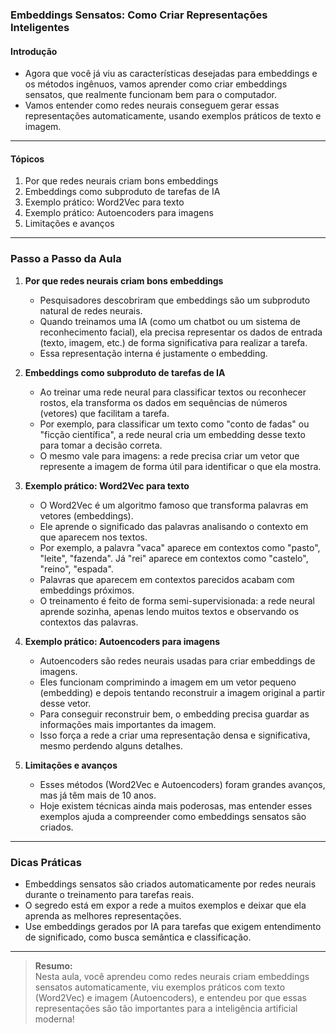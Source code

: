 ### **Embeddings Sensatos: Como Criar Representações Inteligentes**

#### Introdução

- Agora que você já viu as características desejadas para embeddings e os métodos ingênuos, vamos aprender como criar embeddings sensatos, que realmente funcionam bem para o computador.
- Vamos entender como redes neurais conseguem gerar essas representações automaticamente, usando exemplos práticos de texto e imagem.

---

#### Tópicos

1. Por que redes neurais criam bons embeddings
2. Embeddings como subproduto de tarefas de IA
3. Exemplo prático: Word2Vec para texto
4. Exemplo prático: Autoencoders para imagens
5. Limitações e avanços

---

### Passo a Passo da Aula

1. **Por que redes neurais criam bons embeddings**

   - Pesquisadores descobriram que embeddings são um subproduto natural de redes neurais.
   - Quando treinamos uma IA (como um chatbot ou um sistema de reconhecimento facial), ela precisa representar os dados de entrada (texto, imagem, etc.) de forma significativa para realizar a tarefa.
   - Essa representação interna é justamente o embedding.

2. **Embeddings como subproduto de tarefas de IA**

   - Ao treinar uma rede neural para classificar textos ou reconhecer rostos, ela transforma os dados em sequências de números (vetores) que facilitam a tarefa.
   - Por exemplo, para classificar um texto como "conto de fadas" ou "ficção científica", a rede neural cria um embedding desse texto para tomar a decisão correta.
   - O mesmo vale para imagens: a rede precisa criar um vetor que represente a imagem de forma útil para identificar o que ela mostra.

3. **Exemplo prático: Word2Vec para texto**

   - O Word2Vec é um algoritmo famoso que transforma palavras em vetores (embeddings).
   - Ele aprende o significado das palavras analisando o contexto em que aparecem nos textos.
   - Por exemplo, a palavra "vaca" aparece em contextos como "pasto", "leite", "fazenda". Já "rei" aparece em contextos como "castelo", "reino", "espada".
   - Palavras que aparecem em contextos parecidos acabam com embeddings próximos.
   - O treinamento é feito de forma semi-supervisionada: a rede neural aprende sozinha, apenas lendo muitos textos e observando os contextos das palavras.

4. **Exemplo prático: Autoencoders para imagens**

   - Autoencoders são redes neurais usadas para criar embeddings de imagens.
   - Eles funcionam comprimindo a imagem em um vetor pequeno (embedding) e depois tentando reconstruir a imagem original a partir desse vetor.
   - Para conseguir reconstruir bem, o embedding precisa guardar as informações mais importantes da imagem.
   - Isso força a rede a criar uma representação densa e significativa, mesmo perdendo alguns detalhes.

5. **Limitações e avanços**

   - Esses métodos (Word2Vec e Autoencoders) foram grandes avanços, mas já têm mais de 10 anos.
   - Hoje existem técnicas ainda mais poderosas, mas entender esses exemplos ajuda a compreender como embeddings sensatos são criados.

---

### Dicas Práticas

- Embeddings sensatos são criados automaticamente por redes neurais durante o treinamento para tarefas reais.
- O segredo está em expor a rede a muitos exemplos e deixar que ela aprenda as melhores representações.
- Use embeddings gerados por IA para tarefas que exigem entendimento de significado, como busca semântica e classificação.

---

> **Resumo:**  
> Nesta aula, você aprendeu como redes neurais criam embeddings sensatos automaticamente, viu exemplos práticos com texto (Word2Vec) e imagem (Autoencoders), e entendeu por que essas representações são tão importantes para a inteligência artificial moderna!
